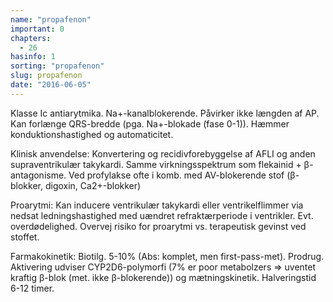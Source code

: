 ```yaml
---
name: "propafenon"
important: 0
chapters:
  - 26
hasinfo: 1
sorting: "propafenon"
slug: propafenon
date: "2016-06-05"
---
```


Klasse Ic antiarytmika. Na+-kanalblokerende. Påvirker ikke længden af AP. Kan
forlænge QRS-bredde (pga. Na+-blokade (fase 0-1)). Hæmmer konduktionshastighed
og automaticitet.

Klinisk anvendelse: Konvertering og recidivforebyggelse af AFLI og anden
supraventrikulær takykardi. Samme virkningsspektrum som flekainid +
β-antagonisme. Ved profylakse ofte i komb. med AV-blokerende stof (β-blokker,
digoxin, Ca2+-blokker)

Proarytmi: Kan inducere ventrikulær takykardi eller ventrikelflimmer via nedsat
ledningshastighed med uændret refraktærperiode i ventrikler. Evt.
overdødelighed. Overvej risiko for proarytmi vs. terapeutisk gevinst ved
stoffet.

Farmakokinetik: Biotilg. 5-10% (Abs: komplet, men first-pass-met). Prodrug.
Aktivering udviser CYP2D6-polymorfi (7% er poor metabolzers => uventet kraftig
β-blok (met. ikke β-blokerende)) og mætningskinetik. Halveringstid 6-12 timer.
